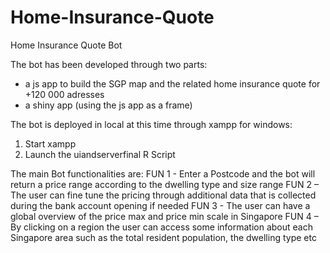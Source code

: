# Home-Insurance-Quote
Home Insurance Quote Bot

The bot has been developed through two parts: 
- a js app to build the SGP map and the related home insurance quote for +120 000 adresses 
- a shiny app (using the js app as a frame) 

The bot is deployed in local at this time through xampp for windows: 
1. Start xampp
2. Launch the uiandserverfinal R Script

The main Bot functionalities are:
FUN 1 - Enter a Postcode and the bot will return a price range according to the dwelling type and size range
FUN 2 – The user can fine tune the pricing through additional data that is collected during the bank account opening if needed
FUN 3 - The user can have a global overview of the price max and price min scale in Singapore
FUN 4 – By clicking on a region the user can access some information about each Singapore area such as the total resident population, the dwelling type etc
